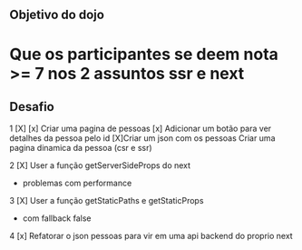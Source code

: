 ## Objetivo do dojo

  # Que os participantes se deem nota >= 7 nos 2 assuntos ssr e next

## Desafio
1 [X] [x] Criar uma pagina de pessoas
    [x] Adicionar um botão para ver detalhes da pessoa pelo id
  [X]Criar um json com os pessoas
  Criar uma pagina dinamica da pessoa (csr e ssr)

2 [X] User a função getServerSideProps do next
  - problemas com performance

3 [X] User a função getStaticPaths e getStaticProps
  - com fallback false

4 [x] Refatorar o json pessoas para vir em uma api backend do proprio next
